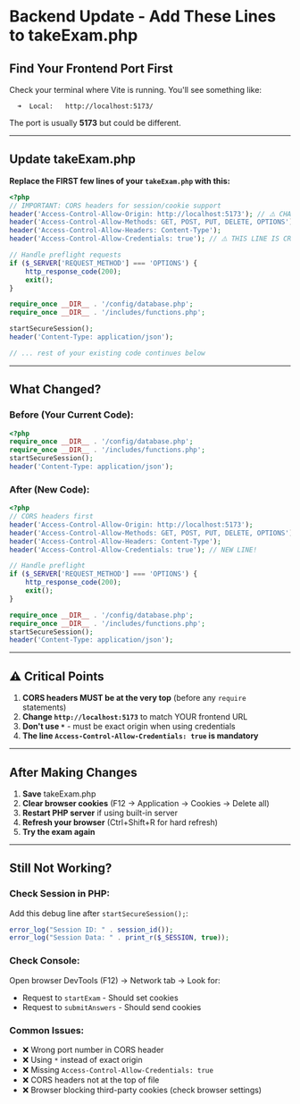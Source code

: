 # Backend Update - Add These Lines to takeExam.php

## Find Your Frontend Port First

Check your terminal where Vite is running. You'll see something like:
```
  ➜  Local:   http://localhost:5173/
```

The port is usually **5173** but could be different.

---

## Update takeExam.php

**Replace the FIRST few lines of your `takeExam.php` with this:**

```php
<?php
// IMPORTANT: CORS headers for session/cookie support
header('Access-Control-Allow-Origin: http://localhost:5173'); // ⚠️ CHANGE PORT IF NEEDED
header('Access-Control-Allow-Methods: GET, POST, PUT, DELETE, OPTIONS');
header('Access-Control-Allow-Headers: Content-Type');
header('Access-Control-Allow-Credentials: true'); // ⚠️ THIS LINE IS CRITICAL!

// Handle preflight requests
if ($_SERVER['REQUEST_METHOD'] === 'OPTIONS') {
    http_response_code(200);
    exit();
}

require_once __DIR__ . '/config/database.php';
require_once __DIR__ . '/includes/functions.php';

startSecureSession();
header('Content-Type: application/json');

// ... rest of your existing code continues below
```

---

## What Changed?

### Before (Your Current Code):
```php
<?php
require_once __DIR__ . '/config/database.php';
require_once __DIR__ . '/includes/functions.php';
startSecureSession();
header('Content-Type: application/json');
```

### After (New Code):
```php
<?php
// CORS headers first
header('Access-Control-Allow-Origin: http://localhost:5173');
header('Access-Control-Allow-Methods: GET, POST, PUT, DELETE, OPTIONS');
header('Access-Control-Allow-Headers: Content-Type');
header('Access-Control-Allow-Credentials: true'); // NEW LINE!

// Handle preflight
if ($_SERVER['REQUEST_METHOD'] === 'OPTIONS') {
    http_response_code(200);
    exit();
}

require_once __DIR__ . '/config/database.php';
require_once __DIR__ . '/includes/functions.php';
startSecureSession();
header('Content-Type: application/json');
```

---

## ⚠️ Critical Points

1. **CORS headers MUST be at the very top** (before any `require` statements)
2. **Change `http://localhost:5173`** to match YOUR frontend URL
3. **Don't use `*`** - must be exact origin when using credentials
4. **The line `Access-Control-Allow-Credentials: true` is mandatory**

---

## After Making Changes

1. **Save** takeExam.php
2. **Clear browser cookies** (F12 → Application → Cookies → Delete all)
3. **Restart PHP server** if using built-in server
4. **Refresh your browser** (Ctrl+Shift+R for hard refresh)
5. **Try the exam again**

---

## Still Not Working?

### Check Session in PHP:
Add this debug line after `startSecureSession();`:
```php
error_log("Session ID: " . session_id());
error_log("Session Data: " . print_r($_SESSION, true));
```

### Check Console:
Open browser DevTools (F12) → Network tab → Look for:
- Request to `startExam` - Should set cookies
- Request to `submitAnswers` - Should send cookies

### Common Issues:
- ❌ Wrong port number in CORS header
- ❌ Using `*` instead of exact origin
- ❌ Missing `Access-Control-Allow-Credentials: true`
- ❌ CORS headers not at the top of file
- ❌ Browser blocking third-party cookies (check browser settings)
